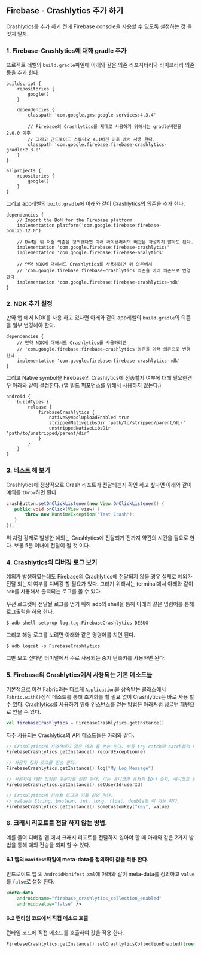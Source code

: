 ## Firebase - Crashlytics 추가 하기

Crashlytics를 추가 하기 전에 Firebase console을 사용할 수 있도록 설정하는 것 을 잊지 말자. 

### 1. Firebase-Crashlytics에 대해 gradle 추가 

프로젝트 레벨의 `build.gradle`파일에 아래와 같은 의존 리포지터리와 라이브러리 의존 등을 추가 한다. 

```
buildscript {
    repositories {
        google()
    }

    dependencies {
        classpath 'com.google.gms:google-services:4.3.4'

        // Firebase의 Crashlytics를 제대로 사용하기 위해서는 gradle버전을 2.0.0 이후 
        // 그리고 안드로이드 스튜디오 4.1버전 이후 에서 사용 한다. 
        classpath 'com.google.firebase:firebase-crashlytics-gradle:2.3.0'
    }
}

allprojects {
    repositories {
        google()
    }
}
```

그리고 app레벨의 `build.gradle`에 아래와 같이 Crashlytics의 의존을 추가 한다. 

```
dependencies {
    // Import the BoM for the Firebase platform
    implementation platform('com.google.firebase:firebase-bom:25.12.0')

    // BoM을 위 처럼 의존을 정의했다면 아래 라이브러리의 버전은 작성하지 않아도 된다. 
    implementation 'com.google.firebase:firebase-crashlytics'
    implementation 'com.google.firebase:firebase-analytics'

    // 만약 NDK에 대해서도 Crashlytics를 사용하려면 위 의존에서
    // 'com.google.firebase:firebase-crashlytics'의존을 아래 의존으로 변경 한다. 
    implementation 'com.google.firebase:firebase-crashlytics-ndk'
}
```

### 2. NDK 추가 설정 

만약 앱 에서 NDK를 사용 하고 있다면 아래와 같이 app레벨의 `build.gradle`의 의존을 일부 변경해야 한다. 

```
dependencies {
    // 만약 NDK에 대해서도 Crashlytics를 사용하려면 
    // 'com.google.firebase:firebase-crashlytics'의존을 아래 의존으로 변경 한다. 
    implementation 'com.google.firebase:firebase-crashlytics-ndk'
}
```

그리고 Native symbol을 Firebase의 Crashlytics에 전송할지 여부에 대해 필요한경우 아래와 같이 설정한다. (앱 빌드 퍼포먼스를 위해서 사용하지 않는다.)

```
android {
    buildTypes {
        release {
            firebaseCrashlytics {
                nativeSymbolUploadEnabled true
                strippedNativeLibsDir ‘path/to/stripped/parent/dir’
                unstrippedNativeLibsDir ‘path/to/unstripped/parent/dir’
            }
        }
    }
}
```

### 3. 테스트 해 보기

Crashlytics에 정상적으로 Crash 리포트가 전달되는지 확인 하고 싶다면 아래와 같이 예외를 `throw`하면 된다. 

```java
crashButton.setOnClickListener(new View.OnClickListener() {
   public void onClick(View view) {
       throw new RuntimeException("Test Crash"); 
   }
});
```

위 처럼 강제로 발생한 예외는 Crashlytics에 전달되기 전까지 약간의 시간을 필요로 한다. 보통 5분 이내에 전달이 될 것 이다. 

### 4. Crashlytics의 디버깅 로그 보기 

예외가 발생하였는데도 Firebase의 Crashlytics에 전달되지 않을 경우 실제로 예외가 전달 되는지 여부를 디버깅 할 필요가 있다. 그러기 위해서는 terminal에서 아래와 같이 `adb`를 사용해서 출력되는 로그를 볼 수 있다. 

우선 로그캣에 전달될 로그를 얻기 위해 adb의 shell을 통해 아래와 같은 명령어를 통해 로그출력을 허용 한다. 

```
$ adb shell setprop log.tag.FirebaseCrashlytics DEBUG
```

그리고 해당 로그를 보려면 아래와 같은 명령어를 치면 된다. 

```
$ adb logcat -s FirebaseCrashlytics
```

그만 보고 싶다면 터미널에서 주로 사용되는 중지 단축키를 사용하면 된다. 

### 5. Firebase의 Crashlytics에서 사용되는 기본 메소드들 

기본적으로 이전 Fabric과는 다르게 `Application`을 상속받는 클래스에서 `Fabric.with()`정적 메소드를 통해 초기화를 할 필요 없이 Crashlytics는 바로 사용 할 수 있다. Crashlytics를 사용하기 위해 인스턴스를 얻는 방법은 아래처럼 싱글턴 패턴으로 얻을 수 있다. 

```kotlin
val firebaseCrashlytics = FirebaseCrashlytics.getInstance()
```

자주 사용되는 Crashlytics의 API 메소드들은 아래와 같다. 

```kotlin
// Crashlytics에 치명적이지 않은 예외 를 전송 한다. 보통 try-catch의 catch블럭 내 에서 사용 된다. 
FirebaseCrashlytics.getInstance().recordException(e)

// 사용자 정의 로그를 전송 한다. 
FirebaseCrashlytics.getInstance().log("My Log Message")

// 사용자에 대한 정의된 구분자를 설정 한다. 이는 유니크한 유저의 ID나 숫자, 해시코드 등이 있다. 
FirebaseCrashlytics.getInstance().setUserId(userId)

// Crashlytics에 전송될 로그의 키를 정의 한다. 
// value는 String, boolean, int, long, float, double등 이 가능 하다. 
FirebaseCrashlytics.getInstance().someCustomKey("key", value)   
```

### 6. 크래시 리포트를 전달 하지 않는 방법. 

예를 들어 디버깅 앱 에서 크래시 리포트를 전달하지 않아야 할 때 아래와 같은 2가지 방법을 통해 예외 전송을 회피 할 수 있다. 

#### 6.1 앱의 `manifest`파일에 meta-data를 정의하여 값을 적용 한다. 

안드로이드 앱 의 `AndroidManifest.xml`에 아래와 같이 meta-data를 정의하고 `value`를 `false`로 설정 한다. 

```xml
<meta-data
    android:name="firebase_crashlytics_collection_enabled"
    android:value="false" />
```

#### 6.2 런타임 코드에서 직접 메소드 호출 

런타임 코드에 직접 메소드를 호출하여 값을 적용 한다. 

```kotlin
FirebaseCrashlytics.getInstance().setCrashlyticsCollectionEnabled(true)
```